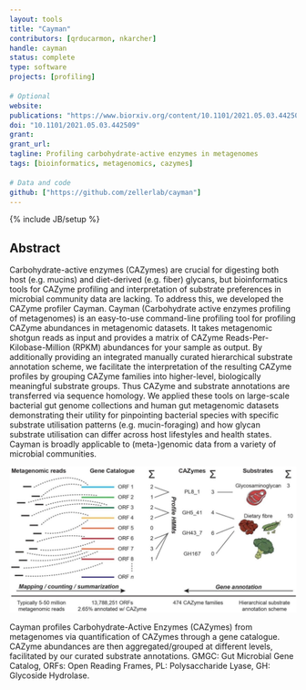 ```yaml
---
layout: tools
title: "Cayman"
contributors: [qrducarmon, nkarcher]
handle: cayman
status: complete
type: software
projects: [profiling]

# Optional
website:
publications: "https://www.biorxiv.org/content/10.1101/2021.05.03.442509v1"
doi: "10.1101/2021.05.03.442509"
grant: 
grant_url: 
tagline: Profiling carbohydrate-active enzymes in metagenomes
tags: [bioinformatics, metagenomics, cazymes]

# Data and code
github: ["https://github.com/zellerlab/cayman"]
---
```

{% include JB/setup %}

## Abstract

Carbohydrate-active enzymes (CAZymes) are crucial for digesting both host (e.g. mucins) and diet-derived (e.g. fiber) glycans, but bioinformatics tools for CAZyme profiling and interpretation of substrate preferences in microbial community data are lacking. To address this, we developed the CAZyme profiler Cayman. Cayman (Carbohydrate active enzymes profiling of metagenomes) is an easy-to-use command-line profiling tool for profiling CAZyme abundances in metagenomic datasets. It takes metagenomic shotgun reads as input and provides a matrix of CAZyme Reads-Per-Kilobase-Million (RPKM) abundances for your sample as output. 
By additionally providing an integrated manually curated hierarchical substrate annotation scheme, we facilitate the interpretation of the resulting CAZyme profiles by grouping CAZyme families into higher-level, biologically meaningful substrate groups. Thus CAZyme and substrate annotations are transferred via sequence homology.
We applied these tools on large-scale bacterial gut genome collections and human gut metagenomic datasets demonstrating their utility for pinpointing bacterial species with specific substrate utilisation patterns (e.g. mucin-foraging) and how glycan substrate utilisation can differ across host lifestyles and health states. Cayman is broadly applicable to (meta-)genomic data from a variety of microbial communities.

![Cayman overview](/assets/images/tools/2024-01-08-cayman-overview.jpg)

Cayman profiles Carbohydrate-Active Enzymes (CAZymes) from metagenomes via quantification of CAZymes through a gene catalogue. CAZyme abundances are then aggregated/grouped at different levels, facilitated by our curated substrate annotations. GMGC: Gut Microbial Gene Catalog, ORFs: Open Reading Frames, PL: Polysaccharide Lyase, GH: Glycoside Hydrolase.
